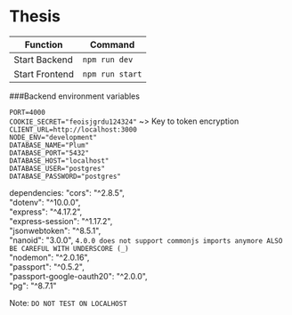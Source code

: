 # Thesis

|Function      |Command    |
|--------------|---------------|
|Start Backend |`npm run dev`  |
|Start Frontend|`npm run start`|

###Backend environment variables

`PORT=4000`  
`COOKIE_SECRET="feoisjgrdu124324"` ~> Key to token encryption  
`CLIENT_URL=http://localhost:3000`  
`NODE_ENV="development"`  
`DATABASE_NAME="Plum"`  
`DATABASE_PORT="5432"`  
`DATABASE_HOST="localhost"`  
`DATABASE_USER="postgres"`  
`DATABASE_PASSWORD="postgres"`


dependencies:
"cors": "^2.8.5",  
"dotenv": "^10.0.0",  
"express": "^4.17.2",  
"express-session": "^1.17.2",  
"jsonwebtoken": "^8.5.1",  
"nanoid": "3.0.0",  `4.0.0 does not support commonjs imports anymore ALSO BE CAREFUL WITH UNDERSCORE (_)`  
"nodemon": "^2.0.16",  
"passport": "^0.5.2",  
"passport-google-oauth20": "^2.0.0",  
"pg": "^8.7.1"  

Note: `DO NOT TEST ON LOCALHOST`